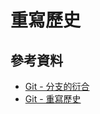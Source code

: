 重寫歷史
=======


## 參考資料

  - [Git - 分支的衍合](https://git-scm.com/book/zh-tw/v1/Git-分支-分支的衍合)
  - [Git - 重寫歷史](https://git-scm.com/book/zh-tw/v1/Git-工具-重寫歷史)

